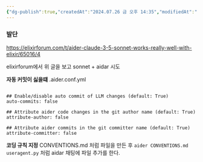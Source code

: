 ```yaml
---
{"dg-publish":true,"createdAt":"2024.07.26 금 오후 14:35","modifiedAt":"2024.07.26 금 오후 14:45","permalink":"/Dev/withAi/aider/","dgPassFrontmatter":true}
---
```



### 발단
https://elixirforum.com/t/aider-claude-3-5-sonnet-works-really-well-with-elixir/65016/4

elixirforum에서 위 글을 보고 sonnet + aidar 시도



**자동 커밋이 싫을떄**
 .aider.conf.yml
```

## Enable/disable auto commit of LLM changes (default: True) 
auto-commits: false 

## Attribute aider code changes in the git author name (default: True) 
attribute-author: false

## Attribute aider commits in the git committer name (default: True) 
attribute-committer: false

```


**코딩 규칙 지정**
CONVENTIONS.md 처럼 파일을 만든 후 `aider CONVENTIONS.md useragent.py` 처럼 aidar 채팅에 파일 추가를 한다.
